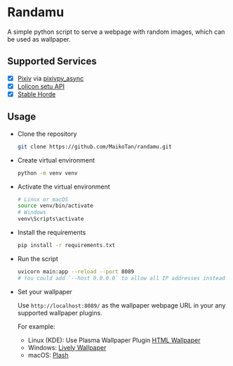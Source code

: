 # Randamu

A simple python script to serve a webpage with random images, which can be used as wallpaper.

## Supported Services

- [x] [Pixiv](https://pixiv.net/) via [pixivpy_async](https://github.com/Mikubill/pixivpy-async)
- [x] [Lolicon setu API](https://api.lolicon.app/#/setu)
- [x] [Stable Horde](https://stablehorde.net/)

## Usage

- Clone the repository

    ```bash
    git clone https://github.com/MaikoTan/randamu.git
    ```

- Create virtual environment

    ```bash
    python -m venv venv
    ```

- Activate the virtual environment

    ```bash
    # Linux or macOS
    source venv/bin/activate
    # Windows
    venv\Scripts\activate
    ```

- Install the requirements

    ```bash
    pip install -r requirements.txt
    ```

- Run the script

    ```bash
    uvicorn main:app --reload --port 8089
    # You could add `--host 0.0.0.0` to allow all IP addresses instead of `localhost`.
    ```

- Set your wallpaper

    Use `http://localhost:8089/` as the wallpaper webpage URL in your any supported wallpaper plugins.

    For example:

    - Linux (KDE): Use Plasma Wallpaper Plugin [HTML Wallpaper](https://store.kde.org/p/1324580)
    - Windows: [Lively Wallpaper](https://www.rocksdanister.com/lively/)
    - macOS: [Plash](https://sindresorhus.com/plash)
